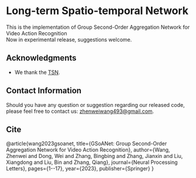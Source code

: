 # Long-term Spatio-temporal Network  
This is the implementation of Group Second-Order Aggregation Network for Video Action Recognition  
Now in experimental release, suggestions welcome.
## Acknowledgments    
* We thank the [TSN](https://github.com/yjxiong/temporal-segment-networks).
## Contact Information       
Should you have any question or suggestion regarding our released code, please feel free to contact us: zhenweiwang493@gmail.com.  

## Cite
@article{wang2023gsoanet,
  title={GSoANet: Group Second-Order Aggregation Network for Video Action Recognition},
  author={Wang, Zhenwei and Dong, Wei and Zhang, Bingbing and Zhang, Jianxin and Liu, Xiangdong and Liu, Bin and Zhang, Qiang},
  journal={Neural Processing Letters},
  pages={1--17},
  year={2023},
  publisher={Springer}
}
